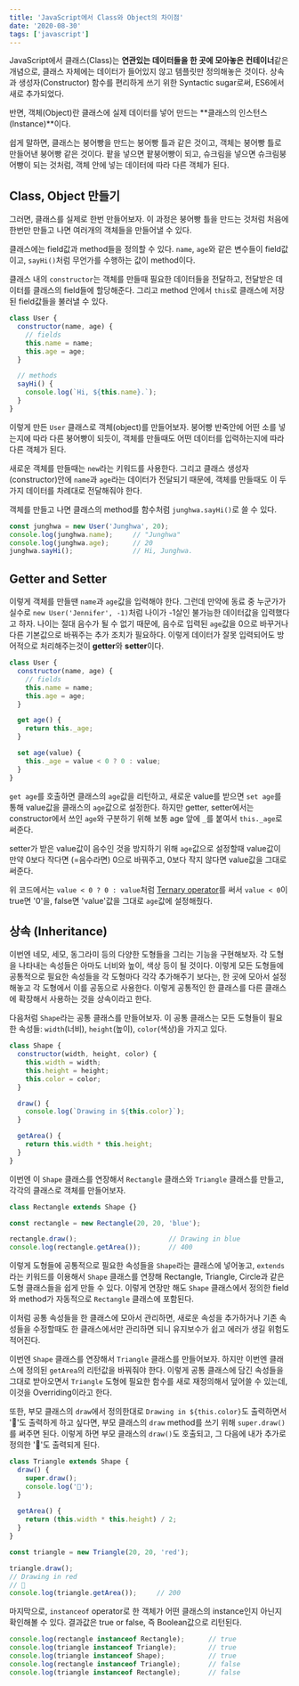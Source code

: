 ```yaml
---
title: 'JavaScript에서 Class와 Object의 차이점'
date: '2020-08-30'
tags: ['javascript']
---
```


JavaScript에서 <span>클래스(Class)</span>는 **연관있는 데이터들을 한 곳에 모아놓은 컨테이너**같은 개념으로, 클래스 자체에는 데이터가 들어있지 않고 템플릿만 정의해놓은 것이다. 상속과 생성자(Constructor) 함수를 편리하게 쓰기 위한 Syntactic sugar로써, ES6에서 새로 추가되었다.

반면, <span>객체(Object)</span>란 클래스에 실제 데이터를 넣어 만드는 **클래스의 인스턴스(Instance)**이다.

쉽게 말하면, 클래스는 붕어빵을 만드는 붕어빵 틀과 같은 것이고, 객체는 붕어빵 틀로 만들어낸 붕어빵 같은 것이다. 팥을 넣으면 팥붕어빵이 되고, 슈크림을 넣으면 슈크림붕어빵이 되는 것처럼, 객체 안에 넣는 데이터에 따라 다른 객체가 된다.

## Class, Object 만들기

그러면, 클래스를 실제로 한번 만들어보자. 이 과정은 붕어빵 틀을 만드는 것처럼 처음에 한번만 만들고 나면 여러개의 객체들을 만들어낼 수 있다.

클래스에는 field값과 method들을 정의할 수 있다. `name`, `age`와 같은 변수들이 field값이고, `sayHi()`처럼 무언가를 수행하는 값이 method이다.

클래스 내의 `constructor`는 객체를 만들때 필요한 데이터들을 전달하고, 전달받은 데이터를 클래스의 field들에 할당해준다. 그리고 method 안에서 `this`로 클래스에 저장된 field값들을 불러낼 수 있다.

```js
class User {
  constructor(name, age) {
    // fields
    this.name = name;
    this.age = age;
  }

  // methods
  sayHi() {
    console.log(`Hi, ${this.name}.`);
  }
}
```

이렇게 만든 `User` 클래스로 객체(object)를 만들어보자. 붕어빵 반죽안에 어떤 소를 넣는지에 따라 다른 붕어빵이 되듯이, 객체를 만들때도 어떤 데이터를 입력하는지에 따라 다른 객체가 된다.

새로운 객체를 만들때는 `new`라는 키워드를 사용한다. 그리고 클래스 생성자(constructor)안에 `name`과 `age`라는 데이터가 전달되기 때문에, 객체를 만들때도 이 두가지 데이터를 차례대로 전달해줘야 한다.

객체를 만들고 나면 클래스의 method를 함수처럼 `junghwa.sayHi()`로 쓸 수 있다.

```js
const junghwa = new User('Junghwa', 20);
console.log(junghwa.name);     // "Junghwa"
console.log(junghwa.age);      // 20
junghwa.sayHi();               // Hi, Junghwa.
```

## Getter and Setter

이렇게 객체를 만들땐 `name`과 `age`값을 입력해야 한다. 그런데 만약에 동료 중 누군가가 실수로 `new User('Jennifer', -1)`처럼 나이가 -1살인 불가능한 데이터값을 입력했다고 하자. 나이는 절대 음수가 될 수 없기 때문에, 음수로 입력된 `age`값을 0으로 바꾸거나 다른 기본값으로 바꿔주는 추가 조치가 필요하다. 이렇게 데이터가 잘못 입력되어도 방어적으로 처리해주는것이 **getter**와 **setter**이다.

```js
class User {
  constructor(name, age) {
    // fields
    this.name = name;
    this.age = age;
  }

  get age() {
    return this._age;
  }

  set age(value) {
    this._age = value < 0 ? 0 : value;
  }
}
```

`get age`를 호출하면 클래스의 `age`값을 리턴하고, 새로운 value를 받으면 `set age`를 통해 value값을 클래스의 `age`값으로 설정한다. 하지만 getter, setter에서는 constructor에서 쓰인 `age`와 구분하기 위해 보통 age 앞에 `_`를 붙여서 `this._age`로 써준다.

setter가 받은 value값이 음수인 것을 방지하기 위해 `age`값으로 설정할때 value값이 만약 0보다 작다면 (=음수라면) 0으로 바꿔주고, 0보다 작지 않다면 value값을 그대로 써준다.

위 코드에서는 `value < 0 ? 0 : value`처럼 [Ternary operator](https://developer.mozilla.org/en-US/docs/Web/JavaScript/Reference/Operators/Conditional_Operator)를 써서 `value < 0`이 true면 '0'을, false면 'value'값을 그대로 `age`값에 설정해줬다.

## 상속 (Inheritance)

이번엔 네모, 세모, 동그라미 등의 다양한 도형들을 그리는 기능을 구현해보자. 각 도형을 나타내는 속성들은 아마도 너비와 높이, 색상 등이 될 것이다. 이렇게 모든 도형들에 공통적으로 필요한 속성들을 각 도형마다 각각 추가해주기 보다는, 한 곳에 모아서 설정해놓고 각 도형에서 이를 공동으로 사용한다. 이렇게 공통적인 한 클래스를 다른 클래스에 확장해서 사용하는 것을 상속이라고 한다.

다음처럼 `Shape`라는 공통 클래스를 만들어보자. 이 공통 클래스는 모든 도형들이 필요한 속성들: `width`(너비), `height`(높이), `color`(색상)을 가지고 있다.

```js
class Shape {
  constructor(width, height, color) {
    this.width = width;
    this.height = height;
    this.color = color;
  }

  draw() {
    console.log(`Drawing in ${this.color}`);
  }

  getArea() {
    return this.width * this.height;
  }
}
```

이번엔 이 `Shape` 클래스를 연장해서 `Rectangle` 클래스와 `Triangle` 클래스를 만들고, 각각의 클래스로 객체를 만들어보자.

```js
class Rectangle extends Shape {}

const rectangle = new Rectangle(20, 20, 'blue');

rectangle.draw();                       // Drawing in blue
console.log(rectangle.getArea());       // 400
```

이렇게 도형들에 공통적으로 필요한 속성들을  `Shape`라는 클래스에 넣어놓고, `extends`라는 키워드를 이용해서 `Shape` 클래스를 <span>연장</span>해 Rectangle, Triangle, Circle과 같은 도형 클래스들을 쉽게 만들 수 있다. 이렇게 연장만 해도 `Shape` 클래스에서 정의한 field와 method가 자동적으로 `Rectangle` 클래스에 포함된다.

이처럼 공통 속성들을 한 클래스에 모아서 관리하면, 새로운 속성을 추가하거나 기존 속성들을 수정할때도 한 클래스에서만 관리하면 되니 유지보수가 쉽고 에러가 생길 위험도 적어진다.

이번엔 `Shape` 클래스를 연장해서 `Triangle` 클래스를 만들어보자. 하지만 이번엔 클래스에 정의된 `getArea`의 리턴값을 바꿔줘야 한다. 이렇게 공통 클래스에 담긴 속성들을 그대로 받아오면서 `Triangle` 도형에 필요한 함수를 새로 재정의해서 덮어쓸 수 있는데, 이것을 <span>Overriding</span>이라고 한다.

또한, 부모 클래스의 `draw`에서 정의한대로 `Drawing in ${this.color}`도 출력하면서 '🔺'도 출력하게 하고 싶다면, 부모 클래스의 `draw` method를 쓰기 위해 `super.draw()`를 써주면 된다. 이렇게 하면 부모 클래스의 `draw()`도 호출되고, 그 다음에 내가 추가로 정의한 '🔺'도 출력되게 된다. 

```js
class Triangle extends Shape {
  draw() {
    super.draw();
    console.log('🔺');
  }
  
  getArea() {
    return (this.width * this.height) / 2;
  }
}

const triangle = new Triangle(20, 20, 'red');

triangle.draw();
// Drawing in red
// 🔺
console.log(triangle.getArea());     // 200
```

마지막으로, `instanceof` operator로 한 객체가 어떤 클래스의 instance인지 아닌지 확인해볼 수 있다. 결과값은 true or false, 즉 Boolean값으로 리턴된다.

```js
console.log(rectangle instanceof Rectangle);      // true
console.log(triangle instanceof Triangle);        // true
console.log(triangle instanceof Shape);           // true
console.log(rectangle instanceof Triangle);       // false
console.log(triangle instanceof Rectangle);       // false
```